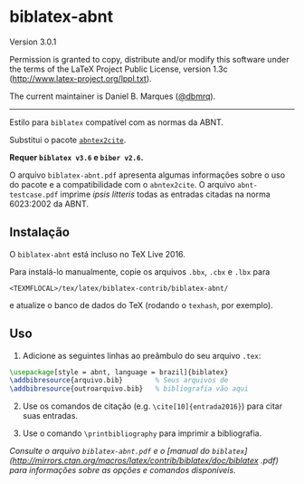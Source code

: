 # biblatex-abnt

Version 3.0.1

Permission is granted to copy, distribute and/or modify this software
under the terms of the LaTeX Project Public License, version 1.3c
(http://www.latex-project.org/lppl.txt).

The current maintainer is
Daniel B. Marques ([@dbmrq](https://github.com/dbmrq)).

----------

Estilo para `biblatex` compatível com as normas da ABNT.

Substitui o pacote [`abntex2cite`](https://github.com/abntex/abntex2).

**Requer `biblatex v3.6` e `biber v2.6`.**

O arquivo `biblatex-abnt.pdf` apresenta algumas informações sobre o uso do
pacote e a compatibilidade com o `abntex2cite`. O arquivo `abnt-testcase.pdf`
imprime *ipsis litteris* todas as entradas citadas na norma 6023:2002 da ABNT.


## Instalação

O `biblatex-abnt` está incluso no TeX Live 2016.

Para instalá-lo manualmente, copie os arquivos `.bbx`, `.cbx` e `.lbx` para

    <TEXMFLOCAL>/tex/latex/biblatex-contrib/biblatex-abnt/

e atualize o banco de dados do TeX (rodando o `texhash`, por exemplo).

## Uso

1. Adicione as seguintes linhas ao preâmbulo do seu arquivo `.tex`:

  ```tex
  \usepackage[style = abnt, language = brazil]{biblatex}
  \addbibresource{arquivo.bib}        % Seus arquivos de
  \addbibresource{outroarquivo.bib}   % bibliografia vão aqui
  ```

2. Use os comandos de citação (e.g. `\cite[10]{entrada2016}`) para citar
suas entradas.

3. Use o comando `\printbibliography` para imprimir a bibliografia.

*Consulte o arquivo `biblatex-abnt.pdf` e o [manual do
`biblatex`](http://mirrors.ctan.org/macros/latex/contrib/biblatex/doc/biblatex
.pdf) para informações sobre as opções e comandos disponíveis.*

